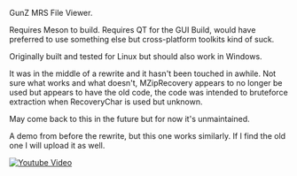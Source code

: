 GunZ MRS File Viewer.

Requires Meson to build.
Requires QT for the GUI Build, would have preferred to use something else but cross-platform toolkits kind of suck.

Originally built and tested for Linux but should also work in Windows.

It was in the middle of a rewrite and it hasn't been touched in awhile.
Not sure what works and what doesn't, MZipRecovery appears to no longer be used but appears to have the old code, the code was intended to bruteforce extraction when RecoveryChar is used but unknown.

May come back to this in the future but for now it's unmaintained.

A demo from before the rewrite, but this one works similarly. If I find the old one I will upload it as well.

[![Youtube Video]()](https://www.youtube.com/watch?v=Cs0duLUxQew)
